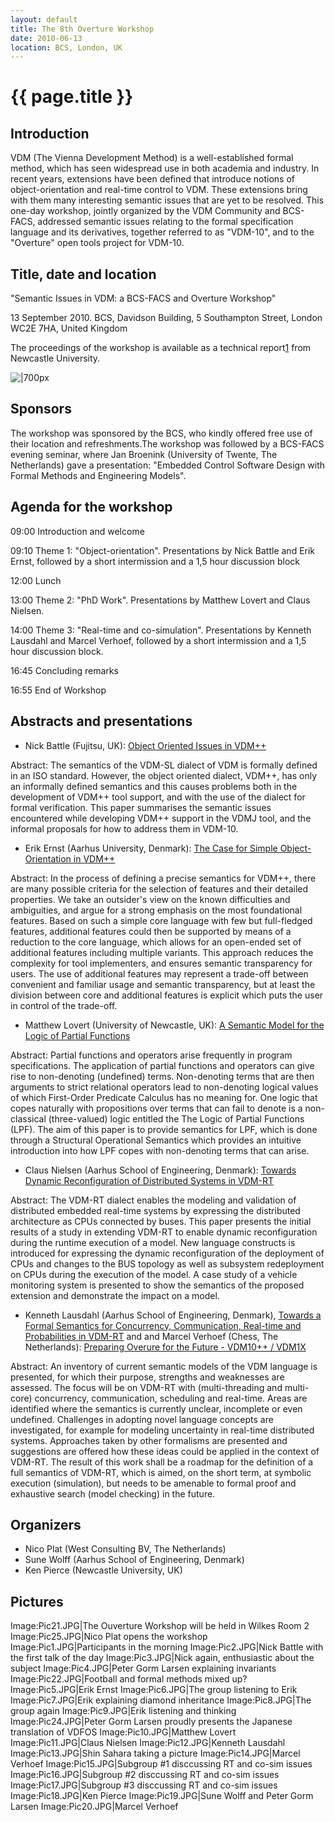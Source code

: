 ```yaml
---
layout: default
title: The 8th Overture Workshop
date: 2010-06-13
location: BCS, London, UK
---
```


# {{ page.title }}

Introduction
------------

VDM (The Vienna Development Method) is a well-established formal method,
which has seen widespread use in both academia and industry. In recent
years, extensions have been defined that introduce notions of
object-orientation and real-time control to VDM. These extensions bring
with them many interesting semantic issues that are yet to be resolved.
This one-day workshop, jointly organized by the VDM Community and
BCS-FACS, addressed semantic issues relating to the formal specification
language and its derivatives, together referred to as "VDM-10", and to
the "Overture" open tools project for VDM-10.

Title, date and location
------------------------

"Semantic Issues in VDM: a BCS-FACS and Overture Workshop"

13 September 2010. BCS, Davidson Building, 5 Southampton Street, London
WC2E 7HA, United Kingdom

The proceedings of the workshop is available as a technical
report[1](http://www.cs.ncl.ac.uk/publications/trs/papers/1224.pdf) from
Newcastle University.

![|700px](8thgroup.jpg "|700px")

Sponsors
--------

The workshop was sponsored by the BCS, who kindly offered free use of
their location and refreshments.The workshop was followed by a BCS-FACS
evening seminar, where Jan Broenink (University of Twente, The
Netherlands) gave a presentation: "Embedded Control Software Design with
Formal Methods and Engineering Models".

Agenda for the workshop
-----------------------

09:00 Introduction and welcome

09:10 Theme 1: "Object-orientation". Presentations by Nick Battle and
Erik Ernst, followed by a short intermission and a 1,5 hour discussion
block

12:00 Lunch

13:00 Theme 2: "PhD Work". Presentations by Matthew Lovert and Claus
Nielsen.

14:00 Theme 3: "Real-time and co-simulation". Presentations by Kenneth
Lausdahl and Marcel Verhoef, followed by a short intermission and a 1,5
hour discussion block.

16:45 Concluding remarks

16:55 End of Workshop

Abstracts and presentations
---------------------------

-   Nick Battle (Fujitsu, UK): [Object Oriented Issues in
    VDM++](2010battle.pdf "wikilink")

Abstract: The semantics of the VDM-SL dialect of VDM is formally defined
in an ISO standard. However, the object oriented dialect, VDM++, has
only an informally defined semantics and this causes problems both in
the development of VDM++ tool support, and with the use of the dialect
for formal verification. This paper summarises the semantic issues
encountered while developing VDM++ support in the VDMJ tool, and the
informal proposals for how to address them in VDM-10.

-   Erik Ernst (Aarhus University, Denmark): [The Case for Simple
    Object-Orientation in VDM++](2010ernst.pdf "wikilink")

Abstract: In the process of defining a precise semantics for VDM++,
there are many possible criteria for the selection of features and their
detailed properties. We take an outsider's view on the known
difficulties and ambiguities, and argue for a strong emphasis on the
most foundational features. Based on such a simple core language with
few but full-fledged features, additional features could then be
supported by means of a reduction to the core language, which allows for
an open-ended set of additional features including multiple variants.
This approach reduces the complexity for tool implementers, and ensures
semantic transparency for users. The use of additional features may
represent a trade-off between convenient and familiar usage and semantic
transparency, but at least the division between core and additional
features is explicit which puts the user in control of the trade-off.

-   Matthew Lovert (University of Newcastle, UK): [A Semantic Model for
    the Logic of Partial Functions](2010lovert.pdf "wikilink")

Abstract: Partial functions and operators arise frequently in program
specifications. The application of partial functions and operators can
give rise to non-denoting (undefined) terms. Non-denoting terms that are
then arguments to strict relational operators lead to non-denoting
logical values of which First-Order Predicate Calculus has no meaning
for. One logic that copes naturally with propositions over terms that
can fail to denote is a non-classical (three-valued) logic entitled the
The Logic of Partial Functions (LPF). The aim of this paper is to
provide semantics for LPF, which is done through a Structural
Operational Semantics which provides an intuitive introduction into how
LPF copes with non-denoting terms that can arise.

-   Claus Nielsen (Aarhus School of Engineering, Denmark): [Towards
    Dynamic Reconfiguration of Distributed Systems in
    VDM-RT](2010nielsen.pdf "wikilink")

Abstract: The VDM-RT dialect enables the modeling and validation of
distributed embedded real-time systems by expressing the distributed
architecture as CPUs connected by buses. This paper presents the initial
results of a study in extending VDM-RT to enable dynamic reconfiguration
during the runtime execution of a model. New language constructs is
introduced for expressing the dynamic reconfiguration of the deployment
of CPUs and changes to the BUS topology as well as subsystem
redeployment on CPUs during the execution of the model. A case study of
a vehicle monitoring system is presented to show the semantics of the
proposed extension and demonstrate the impact on a model.

-   Kenneth Lausdahl (Aarhus School of Engineering, Denmark), [Towards a
    Formal Semantics for Concurrency, Communication, Real-time and
    Probabilities in VDM-RT](2010lausdahl.pdf "wikilink") and and Marcel
    Verhoef (Chess, The Netherlands): [Preparing Overure for the
    Future - VDM10++ / VDM1X](2010mave.pdf "wikilink")

Abstract: An inventory of current semantic models of the VDM language is
presented, for which their purpose, strengths and weaknesses are
assessed. The focus will be on VDM-RT with (multi-threading and
multi-core) concurrency, communication, scheduling and real-time. Areas
are identified where the semantics is currently unclear, incomplete or
even undefined. Challenges in adopting novel language concepts are
investigated, for example for modeling uncertainty in real-time
distributed systems. Approaches taken by other formalisms are presented
and suggestions are offered how these ideas could be applied in the
context of VDM-RT. The result of this work shall be a roadmap for the
definition of a full semantics of VDM-RT, which is aimed, on the short
term, at symbolic execution (simulation), but needs to be amenable to
formal proof and exhaustive search (model checking) in the future.

Organizers
----------

-   Nico Plat (West Consulting BV, The Netherlands)
-   Sune Wolff (Aarhus School of Engineering, Denmark)
-   Ken Pierce (Newcastle University, UK)

Pictures
--------

Image:Pic21.JPG|The Ouverture Workshop will be held in Wilkes Room 2
Image:Pic25.JPG|Nico Plat opens the workshop Image:Pic1.JPG|Participants
in the morning Image:Pic2.JPG|Nick Battle with the first talk of the day
Image:Pic3.JPG|Nick again, enthusiastic about the subject
Image:Pic4.JPG|Peter Gorm Larsen explaining invariants
Image:Pic22.JPG|Football and formal methods mixed up?
Image:Pic5.JPG|Erik Ernst Image:Pic6.JPG|The group listening to Erik
Image:Pic7.JPG|Erik explaining diamond inheritance Image:Pic8.JPG|The
group again Image:Pic9.JPG|Erik listening and thinking
Image:Pic24.JPG|Peter Gorm Larsen proudly presents the Japanese
translation of VDFOS Image:Pic10.JPG|Matthew Lovert
Image:Pic11.JPG|Claus Nielsen Image:Pic12.JPG|Kenneth Lausdahl
Image:Pic13.JPG|Shin Sahara taking a picture Image:Pic14.JPG|Marcel
Verhoef Image:Pic15.JPG|Subgroup \#1 disccussing RT and co-sim issues
Image:Pic16.JPG|Subgroup \#2 disccussing RT and co-sim issues
Image:Pic17.JPG|Subgroup \#3 disccussing RT and co-sim issues
Image:Pic18.JPG|Ken Pierce Image:Pic19.JPG|Sune Wolff and Peter Gorm
Larsen Image:Pic20.JPG|Marcel Verhoef
